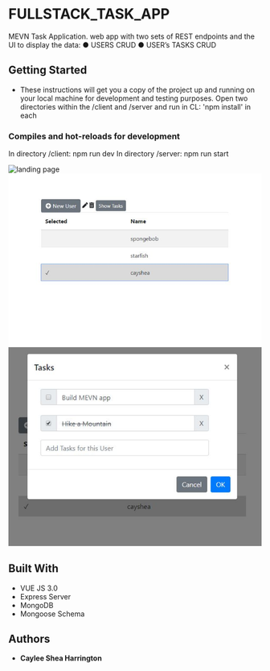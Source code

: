 # FULLSTACK_TASK_APP
MEVN Task Application. web app with two sets of REST endpoints and the UI to display the data: ● USERS CRUD ● USER’s TASKS CRUD



## Getting Started

- These instructions will get you a copy of the project up and running on your local machine for development and testing purposes.
Open two directories within the /client and /server and run in CL: 'npm install' in each

### Compiles and hot-reloads for development

In directory /client: npm run dev
In directory /server: npm run start

![landing page](/architecture.JPG)
![landing page](/screenshot1.JPG)
![landing page](/screenshot2.JPG)


## Built With

* VUE JS 3.0
* Express Server
* MongoDB
* Mongoose Schema


## Authors

* **Caylee Shea Harrington** 
